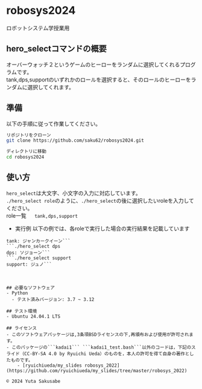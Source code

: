 # robosys2024
ロボットシステム学授業用

## hero_selectコマンドの概要
オーバーウォッチ２というゲームのヒーローをランダムに選択してくれるプログラムです。  
tank,dps,supportのいずれかのロールを選択すると、そのロールのヒーローをランダムに選択してくれます。


## 準備
以下の手順に従って作業してください。  
```bash
リポジトリをクローン  
git clone https://github.com/saku62/robosys2024.git

ディレクトリに移動  
cd robosys2024
```


## 使い方  
```hero_select```は大文字、小文字の入力に対応しています。  
```./hero_select role```のように、```./hero_select```の後に選択したいroleを入力してください。  
role一覧  　
```tank,dps,support```  


- 実行例
以下の例では、各roleで実行した場合の実行結果を記載しています  
```./hero_select tank　　
tank: ジャンカークイーン```
```./hero_select dps  
dps: ソジョーン```
```./hero_select support  
support: ジュノ```  
　　


## 必要なソフトウェア
- Python
  - テスト済みバージョン: 3.7 ~ 3.12

## テスト環境
- Ubuntu 24.04.1 LTS

## ライセンス
- このソフトウェアパッケージは,3条項BSDライセンスの下,再頒布および使用が許可されます。
- このパッケージの```kadai1``` ```kadai1_test.bash```以外のコードは，下記のスライド（CC-BY-SA 4.0 by Ryuichi Ueda）のものを，本人の許可を得て自身の著作としたものです。
    - [ryuichiueda/my_slides robosys_2022](https://github.com/ryuichiueda/my_slides/tree/master/robosys_2022)

© 2024 Yuta Sakusabe
